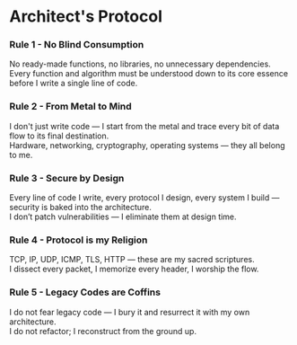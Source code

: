 # Architect's Protocol

### Rule 1 - No Blind Consumption
No ready-made functions, no libraries, no unnecessary dependencies.  
Every function and algorithm must be understood down to its core essence before I write a single line of code.

### Rule 2 - From Metal to Mind
I don't just write code — I start from the metal and trace every bit of data flow to its final destination.  
Hardware, networking, cryptography, operating systems — they all belong to me.

### Rule 3 - Secure by Design
Every line of code I write, every protocol I design, every system I build — security is baked into the architecture.  
I don’t patch vulnerabilities — I eliminate them at design time.

### Rule 4 - Protocol is my Religion
TCP, IP, UDP, ICMP, TLS, HTTP — these are my sacred scriptures.  
I dissect every packet, I memorize every header, I worship the flow.

### Rule 5 - Legacy Codes are Coffins
I do not fear legacy code — I bury it and resurrect it with my own architecture.  
I do not refactor; I reconstruct from the ground up.
